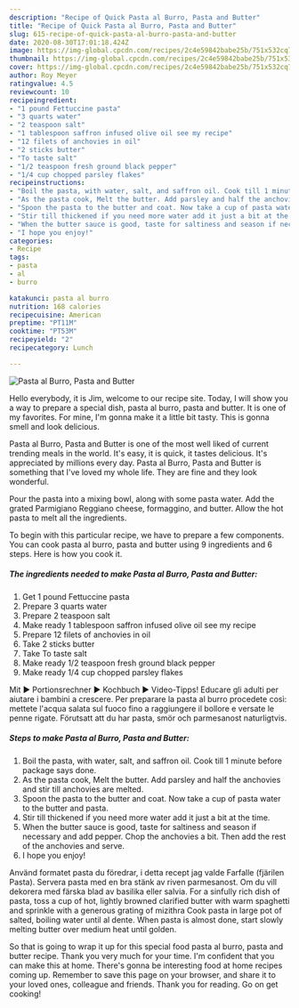 ```yaml
---
description: "Recipe of Quick Pasta al Burro, Pasta and Butter"
title: "Recipe of Quick Pasta al Burro, Pasta and Butter"
slug: 615-recipe-of-quick-pasta-al-burro-pasta-and-butter
date: 2020-08-30T17:01:18.424Z
image: https://img-global.cpcdn.com/recipes/2c4e59842babe25b/751x532cq70/pasta-al-burro-pasta-and-butter-recipe-main-photo.jpg
thumbnail: https://img-global.cpcdn.com/recipes/2c4e59842babe25b/751x532cq70/pasta-al-burro-pasta-and-butter-recipe-main-photo.jpg
cover: https://img-global.cpcdn.com/recipes/2c4e59842babe25b/751x532cq70/pasta-al-burro-pasta-and-butter-recipe-main-photo.jpg
author: Roy Meyer
ratingvalue: 4.5
reviewcount: 10
recipeingredient:
- "1 pound Fettuccine pasta"
- "3 quarts water"
- "2 teaspoon salt"
- "1 tablespoon saffron infused olive oil see my recipe"
- "12 filets of anchovies in oil"
- "2 sticks butter"
- "To taste salt"
- "1/2 teaspoon fresh ground black pepper"
- "1/4 cup chopped parsley flakes"
recipeinstructions:
- "Boil the pasta, with water, salt, and saffron oil. Cook till 1 minute before package says done."
- "As the pasta cook, Melt the butter. Add parsley and half the anchovies and stir till anchovies are melted."
- "Spoon the pasta to the butter and coat. Now take a cup of pasta water to the butter and pasta."
- "Stir till thickened if you need more water add it just a bit at the time."
- "When the butter sauce is good, taste for saltiness and season if necessary and add pepper. Chop the anchovies a bit. Then add the rest of the anchovies and serve."
- "I hope you enjoy!"
categories:
- Recipe
tags:
- pasta
- al
- burro

katakunci: pasta al burro 
nutrition: 168 calories
recipecuisine: American
preptime: "PT11M"
cooktime: "PT53M"
recipeyield: "2"
recipecategory: Lunch

---
```



![Pasta al Burro, Pasta and Butter](https://img-global.cpcdn.com/recipes/2c4e59842babe25b/751x532cq70/pasta-al-burro-pasta-and-butter-recipe-main-photo.jpg)

Hello everybody, it is Jim, welcome to our recipe site. Today, I will show you a way to prepare a special dish, pasta al burro, pasta and butter. It is one of my favorites. For mine, I'm gonna make it a little bit tasty. This is gonna smell and look delicious.

Pasta al Burro, Pasta and Butter is one of the most well liked of current trending meals in the world. It's easy, it is quick, it tastes delicious. It's appreciated by millions every day. Pasta al Burro, Pasta and Butter is something that I've loved my whole life. They are fine and they look wonderful.

Pour the pasta into a mixing bowl, along with some pasta water. Add the grated Parmigiano Reggiano cheese, formaggino, and butter. Allow the hot pasta to melt all the ingredients.


To begin with this particular recipe, we have to prepare a few components. You can cook pasta al burro, pasta and butter using 9 ingredients and 6 steps. Here is how you cook it.

<!--inarticleads1-->

##### The ingredients needed to make Pasta al Burro, Pasta and Butter:

1. Get 1 pound Fettuccine pasta
1. Prepare 3 quarts water
1. Prepare 2 teaspoon salt
1. Make ready 1 tablespoon saffron infused olive oil see my recipe
1. Prepare 12 filets of anchovies in oil
1. Take 2 sticks butter
1. Take To taste salt
1. Make ready 1/2 teaspoon fresh ground black pepper
1. Make ready 1/4 cup chopped parsley flakes


Mit ► Portionsrechner ► Kochbuch ► Video-Tipps! Educare gli adulti per aiutare i bambini a crescere. Per preparare la pasta al burro procedete così: mettete l&#39;acqua salata sul fuoco fino a raggiungere il bollore e versate le penne rigate. Förutsatt att du har pasta, smör och parmesanost naturligtvis. 

<!--inarticleads2-->

##### Steps to make Pasta al Burro, Pasta and Butter:

1. Boil the pasta, with water, salt, and saffron oil. Cook till 1 minute before package says done.
1. As the pasta cook, Melt the butter. Add parsley and half the anchovies and stir till anchovies are melted.
1. Spoon the pasta to the butter and coat. Now take a cup of pasta water to the butter and pasta.
1. Stir till thickened if you need more water add it just a bit at the time.
1. When the butter sauce is good, taste for saltiness and season if necessary and add pepper. Chop the anchovies a bit. Then add the rest of the anchovies and serve.
1. I hope you enjoy!


Använd formatet pasta du föredrar, i detta recept jag valde Farfalle (fjärilen Pasta). Servera pasta med en bra stänk av riven parmesanost. Om du vill dekorera med färska blad av basilika eller salvia. For a sinfully rich dish of pasta, toss a cup of hot, lightly browned clarified butter with warm spaghetti and sprinkle with a generous grating of mizithra Cook pasta in large pot of salted, boiling water until al dente. When pasta is almost done, start slowly melting butter over medium heat until golden. 

So that is going to wrap it up for this special food pasta al burro, pasta and butter recipe. Thank you very much for your time. I'm confident that you can make this at home. There's gonna be interesting food at home recipes coming up. Remember to save this page on your browser, and share it to your loved ones, colleague and friends. Thank you for reading. Go on get cooking!
